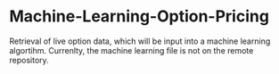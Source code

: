 # Machine-Learning-Option-Pricing
Retrieval of live option data, which will be input into a machine learning algortihm. Currenlty, the machine learning file is not on the remote repository.
